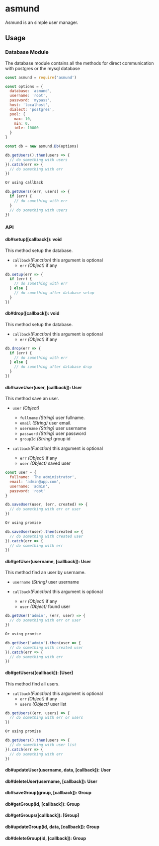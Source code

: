 # asmund
Asmund is an simple user manager.

## Usage

### Database Module
The database module contains all the methods for direct communication with postgres or the mysql database

```js
const asmund = require('asmund')

const options = {
  database: 'asmund',
  username: 'root',
  password: 'mypass',
  host: 'localhost',
  dialect: 'postgres',
  pool: {
    max: 10,
    min: 0,
    idle: 10000
  }
}

const db = new asmund.Db(options)

db.getUsers().then(users => {
  // do something with users
}).catch(err => {
  // do something with err
})

Or using callback

db.getUsers((err, users) => {
  if (err) {
    // do something with err
  }
  // do something with users
})
```

### API

#### db#setup([callback]): void
This method setup the database.

- `callback`_(Function)_ this argument is optional
  - `err` _(Object)_ if any

```js
db.setup(err => {
  if (err) {
    // do something with err
  } else {
    // do something after database setup
  }
})
```

#### db#drop([callback]): void
This method setup the database.

- `callback`_(Function)_ this argument is optional
  - `err` _(Object)_ if any

```js
db.drop(err => {
  if (err) {
    // do something with err
  } else {
    // do something after database drop
  }
})
```

#### db#saveUser(user, [callback]): User
This method save an user.

- `user` _(Object)_
  - `fullname` _(String)_ user fullname.
  - `email` _(String)_ user email.
  - `username` _(String)_ user username
  - `password` _(String)_ user password
  - `groupId` _(String)_ group id

- `callback`_(Function)_ this argument is optional
  - `err` _(Object)_ if any
  - `user` _(Object)_ saved user

```js
const user = {
  fullname: 'The administrator',
  email: 'admin@app.com',
  username: 'admin',
  password: 'root'
}

db.saveUser(user, (err, created) => {
  // do something with err or user 
})

Or using promise

db.saveUser(user).then(created => {
  // do something with created user 
}).catch(err => {
  // do something with err 
})
```

#### db#getUser(username, [callback]): User
This method find an user by username.

- `username` _(String)_ user username

- `callback`_(Function)_ this argument is optional
  - `err` _(Object)_ if any
  - `user` _(Object)_ found user

```js
db.getUser('admin', (err, user) => {
  // do something with err or user 
})

Or using promise

db.getUser('admin').then(user => {
  // do something with created user 
}).catch(err => {
  // do something with err 
})
```

#### db#getUsers([callback]): [User]
This method find all users.

- `callback`_(Function)_ this argument is optional
  - `err` _(Object)_ if any
  - `users` _(Object)_ user list

```js
db.getUsers((err, users) => {
  // do something with err or users 
})

Or using promise

db.getUsers().then(users => {
  // do something with user list
}).catch(err => {
  // do something with err 
})
```

#### db#updateUser(username, data, [callback]): User
#### db#deleteUser(username, [callback]): User
#### db#saveGroup(group, [callback]): Group
#### db#getGroup(id, [callback]): Group
#### db#getGroups([callback]): [Group]
#### db#updateGroup(id, data, [callback]): Group
#### db#deleteGroup(id, [callback]): Group
